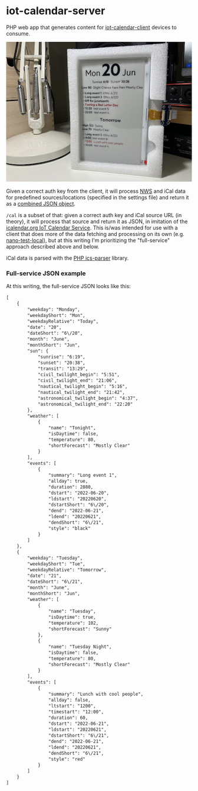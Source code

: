 # iot-calendar-server

PHP web app that generates content for [iot-calendar-client](https://github.com/clockspot/iot-calendar-client) devices to consume.

<img src="example.jpg">

Given a correct auth key from the client, it will process [NWS](https://www.weather.gov/documentation/services-web-api) and iCal data for predefined sources/locations (specified in the settings file) and return it as a [combined JSON object](#full-service-json-example).

`/cal` is a subset of that: given a correct auth key and iCal source URL (in theory), it will process that source and return it as JSON, in imitation of the [icalendar.org IoT Calendar Service](https://icalendar.org/iot.html). This is/was intended for use with a client that does more of the data fetching and processing on its own (e.g. [nano-test-local](https://github.com/clockspot/iot-calendar-client/tree/master/nano-test-local)), but at this writing I'm prioritizing the "full-service" approach described above and below.

iCal data is parsed with the [PHP ics-parser](https://github.com/u01jmg3/ics-parser) library.

### Full-service JSON example

At this writing, the full-service JSON looks like this:

```
[
    {
        "weekday": "Monday",
        "weekdayShort": "Mon",
        "weekdayRelative": "Today",
        "date": "20",
        "dateShort": "6\/20",
        "month": "June",
        "monthShort": "Jun",
        "sun": {
            "sunrise": "6:19",
            "sunset": "20:38",
            "transit": "13:29",
            "civil_twilight_begin": "5:51",
            "civil_twilight_end": "21:06",
            "nautical_twilight_begin": "5:16",
            "nautical_twilight_end": "21:42",
            "astronomical_twilight_begin": "4:37",
            "astronomical_twilight_end": "22:20"
        },
        "weather": [
            {
                "name": "Tonight",
                "isDaytime": false,
                "temperature": 80,
                "shortForecast": "Mostly Clear"
            }
        ],
        "events": [
            {
                "summary": "Long event 1",
                "allday": true,
                "duration": 2880,
                "dstart": "2022-06-20",
                "ldstart": "20220620",
                "dstartShort": "6\/20",
                "dend": "2022-06-21",
                "ldend": "20220621",
                "dendShort": "6\/21",
                "style": "black"
            }
        ]
    },
    {
        "weekday": "Tuesday",
        "weekdayShort": "Tue",
        "weekdayRelative": "Tomorrow",
        "date": "21",
        "dateShort": "6\/21",
        "month": "June",
        "monthShort": "Jun",
        "weather": [
            {
                "name": "Tuesday",
                "isDaytime": true,
                "temperature": 102,
                "shortForecast": "Sunny"
            },
            {
                "name": "Tuesday Night",
                "isDaytime": false,
                "temperature": 80,
                "shortForecast": "Mostly Clear"
            }
        ],
        "events": [
            {
                "summary": "Lunch with cool people",
                "allday": false,
                "ltstart": "1200",
                "timestart": "12:00",
                "duration": 60,
                "dstart": "2022-06-21",
                "ldstart": "20220621",
                "dstartShort": "6\/21",
                "dend": "2022-06-21",
                "ldend": "20220621",
                "dendShort": "6\/21",
                "style": "red"
            }
        ]
    }
]
```